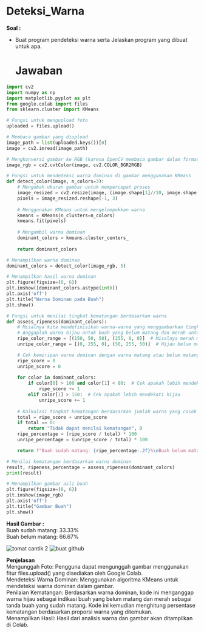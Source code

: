 # Deteksi_Warna

**Soal :**
- Buat program pendeteksi warna serta Jelaskan program yang dibuat untuk apa.
  
  # Jawaban

```python
import cv2
import numpy as np
import matplotlib.pyplot as plt
from google.colab import files
from sklearn.cluster import KMeans

# Fungsi untuk mengupload foto
uploaded = files.upload()

# Membaca gambar yang diupload
image_path = list(uploaded.keys())[0]
image = cv2.imread(image_path)

# Mengkonversi gambar ke RGB (karena OpenCV membaca gambar dalam format BGR)
image_rgb = cv2.cvtColor(image, cv2.COLOR_BGR2RGB)

# Fungsi untuk mendeteksi warna dominan di gambar menggunakan KMeans
def detect_color(image, n_colors=3):
    # Mengubah ukuran gambar untuk mempercepat proses
    image_resized = cv2.resize(image, (image.shape[1]//10, image.shape[0]//10))
    pixels = image_resized.reshape(-1, 3)
    
    # Menggunakan KMeans untuk mengelompokkan warna
    kmeans = KMeans(n_clusters=n_colors)
    kmeans.fit(pixels)
    
    # Mengambil warna dominan
    dominant_colors = kmeans.cluster_centers_
    
    return dominant_colors

# Menampilkan warna dominan
dominant_colors = detect_color(image_rgb, 5)

# Menampilkan hasil warna dominan
plt.figure(figsize=(8, 6))
plt.imshow([dominant_colors.astype(int)])
plt.axis('off')
plt.title("Warna Dominan pada Buah")
plt.show()

# Fungsi untuk menilai tingkat kematangan berdasarkan warna
def assess_ripeness(dominant_colors):
    # Misalnya kita mendefinisikan warna-warna yang menggambarkan tingkat kematangan
    # Anggaplah warna hijau untuk buah yang belum matang dan merah untuk yang matang
    ripe_color_range = [(150, 50, 50), (255, 0, 0)]  # Misalnya merah matang
    unripe_color_range = [(0, 255, 0), (50, 255, 50)]  # Hijau belum matang

    # Cek kemiripan warna dominan dengan warna matang atau belum matang
    ripe_score = 0
    unripe_score = 0
    
    for color in dominant_colors:
        if color[0] > 100 and color[1] < 80:  # Cek apakah lebih mendekati merah
            ripe_score += 1
        elif color[1] > 150:  # Cek apakah lebih mendekati hijau
            unripe_score += 1
    
    # Kalkulasi tingkat kematangan berdasarkan jumlah warna yang cocok
    total = ripe_score + unripe_score
    if total == 0:
        return "Tidak dapat menilai kematangan", 0
    ripe_percentage = (ripe_score / total) * 100
    unripe_percentage = (unripe_score / total) * 100

    return f"Buah sudah matang: {ripe_percentage:.2f}%\nBuah belum matang: {unripe_percentage:.2f}%", ripe_percentage

# Menilai kematangan berdasarkan warna dominan
result, ripeness_percentage = assess_ripeness(dominant_colors)
print(result)

# Menampilkan gambar asli buah
plt.figure(figsize=(8, 6))
plt.imshow(image_rgb)
plt.axis('off')
plt.title("Gambar Buah")
plt.show()
```

**Hasil Gambar :**<br>
Buah sudah matang: 33.33%<br>
Buah belum matang: 66.67%<br>

![tomat cantik 2](https://github.com/user-attachments/assets/70a07a60-2e18-4ebc-bf06-30b3d79a38aa)
![buat github](https://github.com/user-attachments/assets/8f7fb732-9747-40b6-8611-9206803a03fe)

**Penjelasan**<br>
Mengunggah Foto: Pengguna dapat mengunggah gambar menggunakan fitur files.upload() yang disediakan oleh Google Colab.<br>
Mendeteksi Warna Dominan: Menggunakan algoritma KMeans untuk mendeteksi warna dominan dalam gambar.<br>
Penilaian Kematangan: Berdasarkan warna dominan, kode ini menganggap warna hijau sebagai indikasi buah yang belum matang dan merah sebagai tanda buah yang sudah matang. Kode ini kemudian menghitung persentase kematangan berdasarkan proporsi warna yang ditemukan.<br>
Menampilkan Hasil: Hasil dari analisis warna dan gambar akan ditampilkan di Colab.<br>

